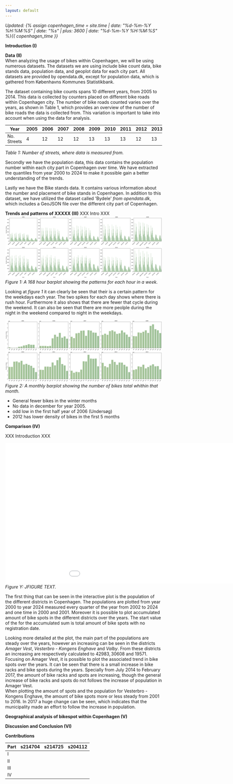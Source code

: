 ```yaml
---
layout: default
---
```

*Updated: {% assign copenhagen_time = site.time | date: "%d-%m-%Y %H:%M:%S" | date: "%s" | plus: 3600 | date: "%d-%m-%Y %H:%M:%S" %}{{ copenhagen_time }}*


__Introduction (I)__




__Data (II)__\
When analyzing the usage of bikes within Copenhagen, we will be using numerous datasets. The datasets we are using include bike count data, bike stands data, population data, and geoplot data for each city part. All datasets are provided by opendata.dk, except for population data, which is gathered from Københavns Kommunes Statistikbank.

The dataset containing bike counts spans 10 different years, from 2005 to 2014. This data is collected by counters placed on different bike roads within Copenhagen city. The number of bike roads counted varies over the years, as shown in Table 1, which provides an overview of the number of bike roads the data is collected from. This variation is important to take into account when using the data for analysis.


|Year| 2005 | 2006 | 2007 | 2008 | 2009 | 2010 | 2011 | 2012 | 2013 | 2014 | 
|--------|--------|---------|-----------|----------|--------|----------|--------|--------|--------|--------|
|No. Streets|  4  |   12  | 12      | 12     | 13   | 13     | 13   |12   |13   |9   |

_Table 1: Number of streets, where data is measured from._

Secondly we have the population data, this data contains the population number within each city part in Copenhagen over time. We have extracted the quantiles from year 2000 to 2024 to make it possible gain a better understanding of the trends.

Lastly we have the Bike stands data. It contains various information about the number and placement of bike stands in Copenhagen. In addition to this dataset, we have utilized the dataset called 'Bydele' *from opendata.dk*, which includes a GeoJSON file over the different city part of Copenhagen.

__Trends and patterns of XXXXX (III)__
XXX Intro XXX
![One time-series / bar chart](/A3/168hourplot.png)
_Figure 1: A 168 hour barplot showing the patterns for each hour in a week._

Looking at *figure 1* it can clearly be seen that their is a certain pattern for the weekdays each year. The two spikes for each day shows where there is rush hour. Furthermore it also shows that there are fewer that cycle during the weekend. 
It can also be seen that there are more peolple during the night in the weekend compared to night in the weekdays.

![One time-series / bar chart](/A3/monthlyplot.png)
_Figure 2: A monthly barplot showing the number of bikes total whithin that month._

- General fewer bikes in the winter months
- No data in december for year 2005.
- odd low in the first half year of 2006 (Undersøg)
- 2012 has lower density of bikes in the first 5 months

__Comparison (IV)__

XXX Introduction  XXX

<embed 
       type="text/html" 
       src="A3\bokeh_population_spots.html"
       width="1100"
       height="450">
_Figure Y: JFIGURE TEXT._

The first thing that can be seen in the interactive plot is the population of the different districts in Copenhagen. The populations are plotted from year 2000 to year 2024 measured every quarter of the year from 2002 to 2024 and one time in 2000 and 2001. Moreover it is possible to plot accumulated amount of bike spots in the different districts over the years. The start value of the for the accumulated sum is total amount of bike spots with no registration date. 

Looking more detailed at the plot, the main part of the populations are steady over the years, however an increasing can be seen in the districts _Amager Vest_, _Vesterbro - Kongens Enghave_ and _Valby_. From these districts an increasing are respectively calculated to $42983, 30608$ and $19571$. \
Focusing on Amager Vest, it is possible to plot the associated trend in bike spots over the years. It can be seen that there is a small increase in bike racks and bike spots during the years. Specially from July 2014 to February 2017, the amount of bike racks and spots are increasing, though the general increase of bike racks and spots do not follows the increase of population in Amager Vest. \
When plotting the amount of spots and the population for Vesterbro - Kongens Enghave, the amount of bike spots more or less steady from 2001 to 2016. In 2017 a huge change can be seen, which indicates that the municipality made an effort to follow the increase in population. 

__Geographical analysis of bikespot within Copenhagen (V)__


__Discussion and Conclusion (VI)__


__Contributions__

| Part | s214704 | s214725 | s204112 |
|------|---------|---------|---------|
| I    |         |         |         |
| II   |         |         |         |
| III  |         |         |         |
| IV   |         |         |         |

